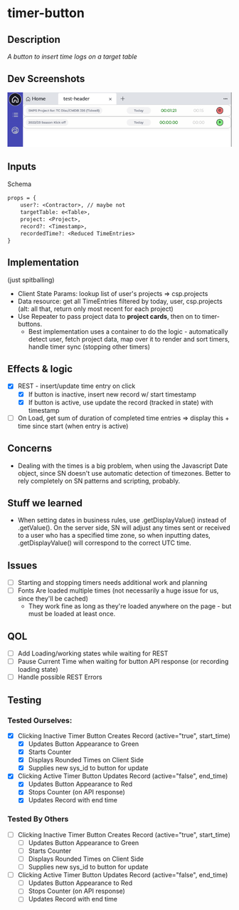 # timer-button

## Description 
*A button to insert time logs on a target table*

## Dev Screenshots

<img src="images/mapped-timers.png" />

## Inputs

Schema
```
props = {
    user?: <Contractor>, // maybe not
    targetTable: e<Table>,
    project: <Project>,
    record?: <Timestamp>,
    recordedTime?: <Reduced TimeEntries>
}
```

## Implementation
(just spitballing)
- Client State Params: lookup list of user's projects => csp.projects
- Data resource: get all TimeEntries filtered by today, user, csp.projects (alt: all that, return only most recent for each project)
- Use Repeater to pass project data to **project cards**, then on to timer-buttons.
    - Best implementation uses a container to do the logic - automatically detect user, fetch project data, map over it to render and sort timers, handle timer sync (stopping other timers)

## Effects & logic
- [x] REST - insert/update time entry on click
    - [x] If button is inactive, insert new record w/ start timestamp
    - [x] If button is active, use update the record (tracked in state) with timestamp
- [ ] On Load, get sum of duration of completed time entries => display this + time since start (when entry is active)

## Concerns
- Dealing with the times is a big problem, when using the Javascript Date object, since SN doesn't use automatic detection of timezones. Better to rely completely on SN patterns and scripting, probably.

## Stuff we learned
- When setting dates in business rules, use .getDisplayValue() instead of .getValue(). On the server side, SN will adjust any times sent or received to a user who has a specified time zone, so when inputting dates, .getDisplayValue() will correspond to the correct UTC time.

## Issues

- [ ] Starting and stopping timers needs additional work and planning
- [ ] Fonts Are loaded multiple times (not necessarily a huge issue for us, since they'll be cached)
    - They work fine as long as they're loaded anywhere on the page - but must be loaded at least once.

## QOL
- [ ] Add Loading/working states while waiting for REST
- [ ] Pause Current Time when waiting for button API response (or recording loading state) 
- [ ] Handle possible REST Errors

## Testing

### Tested Ourselves:
- [x] Clicking Inactive Timer Button Creates Record (active="true", start_time)
    - [x] Updates Button Appearance to Green
    - [x] Starts Counter
    - [x] Displays Rounded Times on Client Side
    - [x] Supplies new sys_id to button for update
- [x] Clicking Active Timer Button Updates Record (active="false", end_time)
    - [x] Updates Button Appearance to Red
    - [x] Stops Counter (on API response)
    - [x] Updates Record with end time

### Tested By Others

- [ ] Clicking Inactive Timer Button Creates Record (active="true", start_time)
    - [ ] Updates Button Appearance to Green
    - [ ] Starts Counter
    - [ ] Displays Rounded Times on Client Side
    - [ ] Supplies new sys_id to button for update
- [ ] Clicking Active Timer Button Updates Record (active="false", end_time)
    - [ ] Updates Button Appearance to Red
    - [ ] Stops Counter (on API response)
    - [ ] Updates Record with end time